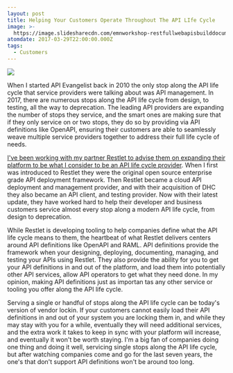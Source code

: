 ```yaml
---
layout: post
title: Helping Your Customers Operate Throughout The API LIfe Cycle
image: >-
  https://image.slidesharecdn.com/emnworkshop-restfullwebapisbuilddocumentmanage-slideshare-150206082129-conversion-gate02/95/restful-web-apis-build-document-manage-11-638.jpg?cb=1423211259
atomdate: 2017-03-29T22:00:00.000Z
tags:
  - Customers
---
```

![](https://image.slidesharecdn.com/emnworkshop-restfullwebapisbuilddocumentmanage-slideshare-150206082129-conversion-gate02/95/restful-web-apis-build-document-manage-11-638.jpg?cb=1423211259)

When I started API Evangelist back in 2010 the only stop along the API life cycle that service providers were talking about was API management. In 2017, there are numerous stops along the API life cycle from design, to testing, all the way to deprecation. The leading API providers are expanding the number of stops they service, and the smart ones are making sure that if they only service on or two stops, they do so by providing via API definitions like OpenAPI, ensuring their customers are able to seamlessly weave multiple service providers together to address their full life cycle of needs.

[I've been working with my partner Restlet to advise them on expanding their platform to be what I consider to be an API life cycle provider](http://restlet.com). When I first was introduced to Restlet they were the original open source enterprise grade API deployment framework. Then Restlet became a cloud API deployment and management provider, and with their acquisition of DHC they also became an API client, and testing provider. Now with their latest update, they have worked hard to help their developer and business customers service almost every stop along a modern API life cycle, from design to deprecation.

While Restlet is developing tooling to help companies define what the API life cycle means to them, the heartbeat of what Restlet delivers centers around API definitions like OpenAPI and RAML. API definitions provide the framework when your designing, deploying, documenting, managing, and testing your APIs using Restlet. They also provide the ability for you to get your API definitions in and out of the platform, and load them into potentially other API services, allow API operators to get what they need done. In my opinion, making API definitions just as importan tas any other service or tooling you offer along the API life cycle.

Serving a single or handful of stops along the API life cycle can be today's version of vendor lockin. If your customers cannot easily load their API definitions in and out of your system you are locking them in, and while they may stay with you for a while, eventually they will need additional services, and the extra work it takes to keep in sync with your platform will increase, and eventually it won't be worth staying. I'm a big fan of companies doing one thing and doing it well, servicing single stops along the API life cycle, but after watching companies come and go for the last seven years, the one's that don't support API definitions won't be around too long.